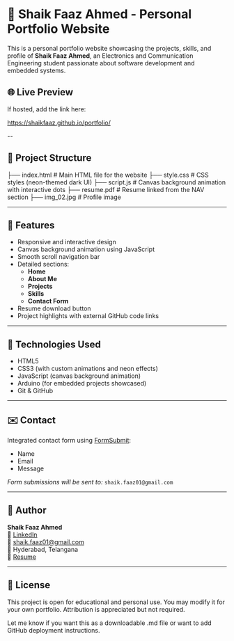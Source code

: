 # 💼 Shaik Faaz Ahmed - Personal Portfolio Website

This is a personal portfolio website showcasing the projects, skills, and profile of **Shaik Faaz Ahmed**, an Electronics and Communication Engineering student passionate about software development and embedded systems.


## 🌐 Live Preview

If hosted, add the link here:

https://shaikfaaz.github.io/portfolio/



--

## 📁 Project Structure

├── index.html # Main HTML file for the website
├── style.css # CSS styles (neon-themed dark UI)
├── script.js # Canvas background animation with interactive dots
├── resume.pdf # Resume linked from the NAV section
├── img_02.jpg # Profile image


---

## 🔧 Features

- Responsive and interactive design
- Canvas background animation using JavaScript
- Smooth scroll navigation bar
- Detailed sections:
  - **Home**
  - **About Me**
  - **Projects**
  - **Skills**
  - **Contact Form**
- Resume download button
- Project highlights with external GitHub code links

---

## 🚀 Technologies Used

- HTML5
- CSS3 (with custom animations and neon effects)
- JavaScript (canvas background animation)
- Arduino (for embedded projects showcased)
- Git & GitHub

---


## ✉️ Contact

Integrated contact form using [FormSubmit](https://formsubmit.co/):
- Name
- Email
- Message

_Form submissions will be sent to:_ `shaik.faaz01@gmail.com`

---

## 🧠 Author

**Shaik Faaz Ahmed**  
🔗 [LinkedIn](https://www.linkedin.com/in/shaik-faaz-ahmed-b38a97297)  
📧 shaik.faaz01@gmail.com  
📍 Hyderabad, Telangana  
📄 [Resume](resume.pdf)

---

## 📜 License

This project is open for educational and personal use. You may modify it for your own portfolio. Attribution is appreciated but not required.

Let me know if you want this as a downloadable .md file or want to add GitHub deployment instructions.















